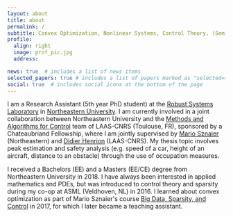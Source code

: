 ```yaml
---
layout: about
title: about
permalink: /
subtitle: Convex Optimization, Nonlinear Systems, Control Theory, (Semi) Algebraic Geometry 
profile:
  align: right
  image: prof_pic.jpg
  address:

news: true  # includes a list of news items
selected_papers: true # includes a list of papers marked as "selected={true}"
social: true  # includes social icons at the bottom of the page
---
```


I am a Research Assistant (5th year PhD student) at the <a href="http://robustsystems.coe.neu.edu/">Robust Systems Laboratory</a> in <a href="https://ece.northeastern.edu/">Northeastern University</a>. I am currently involved in a joint collaboration between Northeastern University and the <a href="https://www.laas.fr/public/en/mac">Methods and Algorithms for Control</a> team of LAAS-CNRS (Toulouse, FR), sponsored by a Chateaubriand Fellowship, where I am jointly supervised by  <a href="http://robustsystems.coe.neu.edu/">Mario Sznaier</a> (Northeastern) and <a href="https://homepages.laas.fr/henrion/">Didier Henrion</a> (LAAS-CNRS). My thesis topic involves peak estimation and safety analysis (e.g. speed of a car, height of an aircraft, distance to an obstacle) 
through the use of occupation measures.

I received a Bachelors (EE) and a Masters (EE/CE) degree from Northeastern University in 2018. I have always been interested in applied mathematics and PDEs, but was introduced to control theory and sparsity during my co-op at ASML (Veldhoven, NL) in 2016. I learned about convex optimization as part of Mario Sznaier's course <a href="/assets/pdf/syll_sparsity_2021.pdf">Big Data, Sparsity, and Control</a> in 2017, for which I later became a teaching assistant.

<!--Write your biography here. Tell the world about yourself. Link to your favorite [subreddit](http://reddit.com). You can put a picture in, too. The code is already in, just name your picture `prof_pic.jpg` and put it in the `img/` folder.

Put your address / P.O. box / other info right below your picture. You can also disable any these elements by editing `profile` property of the YAML header of your `_pages/about.md`. Edit `_bibliography/papers.bib` and Jekyll will render your [publications page](/al-folio/publications/) automatically.

Link to your social media connections, too. This theme is set up to use [Font Awesome icons](http://fortawesome.github.io/Font-Awesome/) and [Academicons](https://jpswalsh.github.io/academicons/), like the ones below. Add your Facebook, Twitter, LinkedIn, Google Scholar, or just disable all of them.-->

